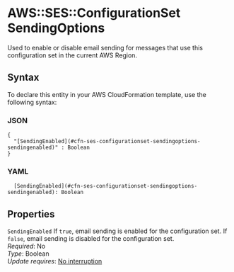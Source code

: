 # AWS::SES::ConfigurationSet SendingOptions<a name="aws-properties-ses-configurationset-sendingoptions"></a>

Used to enable or disable email sending for messages that use this configuration set in the current AWS Region\.

## Syntax<a name="aws-properties-ses-configurationset-sendingoptions-syntax"></a>

To declare this entity in your AWS CloudFormation template, use the following syntax:

### JSON<a name="aws-properties-ses-configurationset-sendingoptions-syntax.json"></a>

```
{
  "[SendingEnabled](#cfn-ses-configurationset-sendingoptions-sendingenabled)" : Boolean
}
```

### YAML<a name="aws-properties-ses-configurationset-sendingoptions-syntax.yaml"></a>

```
  [SendingEnabled](#cfn-ses-configurationset-sendingoptions-sendingenabled): Boolean
```

## Properties<a name="aws-properties-ses-configurationset-sendingoptions-properties"></a>

`SendingEnabled`  <a name="cfn-ses-configurationset-sendingoptions-sendingenabled"></a>
If `true`, email sending is enabled for the configuration set\. If `false`, email sending is disabled for the configuration set\.  
*Required*: No  
*Type*: Boolean  
*Update requires*: [No interruption](https://docs.aws.amazon.com/AWSCloudFormation/latest/UserGuide/using-cfn-updating-stacks-update-behaviors.html#update-no-interrupt)